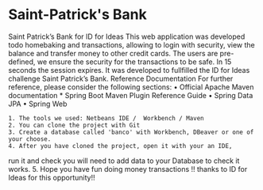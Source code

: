 # Saint-Patrick's Bank
Saint Patrick’s Bank for ID for Ideas
This web application was developed todo homebaking and transactions, allowing to login with security,
 view the balance and transfer money to other credit cards. The users are pre-defined,
 we ensure the security for the transactions to be safe. In 15 seconds the session expires.
 It was developed to fullfilled the ID for Ideas challenge Saint Patrick’s Bank.
Reference Documentation For further reference, please consider the following sections:
    • Official Apache Maven documentation * Spring Boot Maven Plugin Reference Guide 
    • Spring Data JPA 
    • Spring Web 

    1. The tools we used: Netbeans IDE /  Workbench / Maven 
    2. You can clone the project with Git 
    3. Create a database called 'banco' with Workbench, DBeaver or one of your choose. 
    4. After you have cloned the project, open it with your an IDE, 
run it and check you will need to add data to your Database to check it works. 
    5. Hope you have fun doing money transactions !! 
thanks to  ID for Ideas for this opportunity!!
